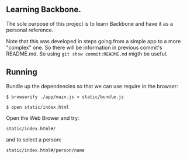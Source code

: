 ## Learning Backbone.
The sole purpose of this project is to learn Backbone and have it as a personal reference.

Note that this was developed in steps going from a simple app to a more "complex" one. So 
there will be information in previous commit's README.md. So using ```git show commit:README.md``` migth be useful.

## Running
Bundle up the dependencies so that we can use require in the browser:

```shell
$ browserify ./app/main.js > static/bundle.js
```

```shell
$ open static/index.html
```

Open the Web Brower and try:

```
static/index.html#/
```

and to select a person:

```
static/index.html#/person/name
```

